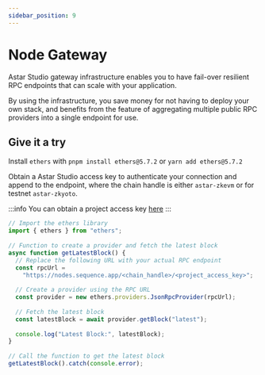 ```yaml
---
sidebar_position: 9
---
```


# Node Gateway

Astar Studio gateway infrastructure enables you to have fail-over resilient RPC endpoints that can scale with your application.

By using the infrastructure, you save money for not having to deploy your own stack, and benefits from the feature of aggregating multiple public RPC providers into a single endpoint for use.

## Give it a try
Install `ethers` with `pnpm install ethers@5.7.2` or `yarn add ethers@5.7.2`

Obtain a Astar Studio access key to authenticate your connection and append to the endpoint, where the chain handle is either `astar-zkevm` or for testnet `astar-zkyoto`.

:::info
You can obtain a project access key [here](../astar-studio/quickstart.md#5-claim-an-api-access-key)
:::


```typescript
// Import the ethers library
import { ethers } from "ethers";
 
// Function to create a provider and fetch the latest block
async function getLatestBlock() {
  // Replace the following URL with your actual RPC endpoint
  const rpcUrl =
    "https://nodes.sequence.app/<chain_handle>/<project_access_key>";
 
  // Create a provider using the RPC URL
  const provider = new ethers.providers.JsonRpcProvider(rpcUrl);
 
  // Fetch the latest block
  const latestBlock = await provider.getBlock("latest");
 
  console.log("Latest Block:", latestBlock);
}
 
// Call the function to get the latest block
getLatestBlock().catch(console.error);
```